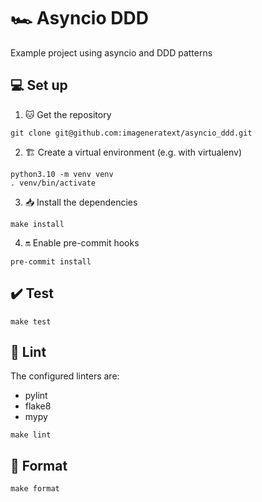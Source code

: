 # 🏎️ Asyncio DDD

Example project using asyncio and DDD patterns

## 💻 Set up

1. 🐱 Get the repository

```shell
git clone git@github.com:imageneratext/asyncio_ddd.git
```

2. 🏗️ Create a virtual environment (e.g. with virtualenv)

```shell
python3.10 -m venv venv
. venv/bin/activate
```

3. 📥 Install the dependencies

```shell
make install
```

4. 🔛 Enable pre-commit hooks

```shell
pre-commit install
```

## ✔️ Test

```shell
make test
```

## 🧹 Lint

The configured linters are:

- pylint
- flake8
- mypy

```shell
make lint
```

## 🌟 Format

```shell
make format
```
